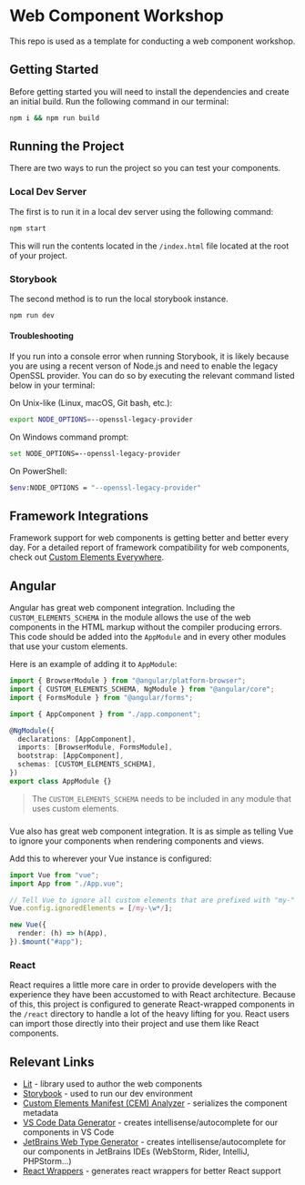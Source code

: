 # Web Component Workshop

This repo is used as a template for conducting a web component workshop.

## Getting Started

Before getting started you will need to install the dependencies and create an initial build. Run the following command in our terminal:

```bash
npm i && npm run build
```

## Running the Project

There are two ways to run the project so you can test your components.

### Local Dev Server

The first is to run it in a local dev server using the following command:

```bash
npm start
```

This will run the contents located in the `/index.html` file located at the root of your project.

### Storybook

The second method is to run the local storybook instance.

```bash
npm run dev
```

#### Troubleshooting

If you run into a console error when running Storybook, it is likely because you are using a recent verson of Node.js and need to enable the legacy OpenSSL provider. You can do so by executing the relevant command listed below in your terminal:

On Unix-like (Linux, macOS, Git bash, etc.):

```bash
export NODE_OPTIONS=--openssl-legacy-provider
```

On Windows command prompt:

```bash
set NODE_OPTIONS=--openssl-legacy-provider
```

On PowerShell:

```bash
$env:NODE_OPTIONS = "--openssl-legacy-provider"
```

## Framework Integrations

Framework support for web components is getting better and better every day. For a detailed report of framework compatibility for web components, check out [Custom Elements Everywhere](https://custom-elements-everywhere.com/).

## Angular

Angular has great web component integration. Including the `CUSTOM_ELEMENTS_SCHEMA` in the module allows the use of the web components in the HTML markup without the compiler producing errors. This code should be added into the `AppModule` and in every other modules that use your custom elements.

Here is an example of adding it to `AppModule`:

```ts
import { BrowserModule } from "@angular/platform-browser";
import { CUSTOM_ELEMENTS_SCHEMA, NgModule } from "@angular/core";
import { FormsModule } from "@angular/forms";

import { AppComponent } from "./app.component";

@NgModule({
  declarations: [AppComponent],
  imports: [BrowserModule, FormsModule],
  bootstrap: [AppComponent],
  schemas: [CUSTOM_ELEMENTS_SCHEMA],
})
export class AppModule {}
```

> The `CUSTOM_ELEMENTS_SCHEMA` needs to be included in any module that uses custom elements.

###

Vue also has great web component integration. It is as simple as telling Vue to ignore your components when rendering components and views.

Add this to wherever your Vue instance is configured:

```ts
import Vue from "vue";
import App from "./App.vue";

// Tell Vue to ignore all custom elements that are prefixed with "my-"
Vue.config.ignoredElements = [/my-\w*/];

new Vue({
  render: (h) => h(App),
}).$mount("#app");
```

### React

React requires a little more care in order to provide developers with the experience they have been accustomed to with React architecture. Because of this, this project is configured to generate React-wrapped components in the `/react` directory to handle a lot of the heavy lifting for you. React users can import those directly into their project and use them like React components.

## Relevant Links

- [Lit](https://lit.dev/) - library used to author the web components
- [Storybook](https://storybook.js.org/) - used to run our dev environment
- [Custom Elements Manifest (CEM) Analyzer](https://custom-elements-manifest.open-wc.org/) - serializes the component metadata
- [VS Code Data Generator](https://www.npmjs.com/package/cem-plugin-vs-code-custom-data-generator) - creates intellisense/autocomplete for our components in VS Code
- [JetBrains Web Type Generator](https://www.npmjs.com/package/cem-plugin-jet-brains-ide-integration) - creates intellisense/autocomplete for our components in JetBrains IDEs (WebStorm, Rider, IntelliJ, PHPStorm...)
- [React Wrappers](https://www.npmjs.com/package/cem-plugin-react-wrapper) - generates react wrappers for better React support
